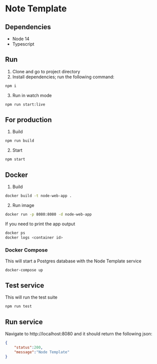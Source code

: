 # Note Template

## Dependencies
- Node 14
- Typescript

## Run
1. Clone and go to project directory
2. Install dependencies; run the following command:
```bash
npm i
```
3. Run in watch mode
```bash
npm run start:live
```

## For production
1. Build
```bash
npm run build
```
2. Start
```bash
npm start
```

## Docker
1. Build
```bash
docker build -t node-web-app .
```
2. Run image
```bash
docker run -p 8080:8080 -d node-web-app
```
  
If you need to print the app output
```bash
docker ps
docker logs <container id>
```

### Docker Compose
This will start a Postgres database with the Node Template service
```bash
docker-compose up
```

## Test service
This will run the test suite
```bash
npm run test
```

## Run service
Navigate to http://localhost:8080 and it should return the following json:
```json
{
    "status":200,
    "message":"Node Template"
}
```